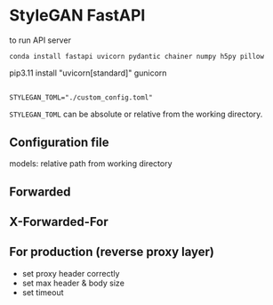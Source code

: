 # StyleGAN FastAPI

to run API server

`conda install fastapi uvicorn pydantic chainer numpy h5py pillow`

pip3.11 install "uvicorn[standard]" gunicorn

### 

## 

```
STYLEGAN_TOML="./custom_config.toml"
```

`STYLEGAN_TOML` can be absolute or relative from the working directory.

## Configuration file

models: relative path from working directory

## Forwarded

## X-Forwarded-For

## For production (reverse proxy layer)

- set proxy header correctly
- set max header & body size
- set timeout
